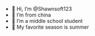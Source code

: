- 👋 Hi, I’m @Shawnsoft123
- 👀 I’m from china
- 🌱 I’m a middle school student
- 💞️ My favorite season is summer


<!---
Shawnsoft123/Shawnsoft123 is a ✨ special ✨ repository because its `README.md` (this file) appears on your GitHub profile.
You can click the Preview link to take a look at your changes.
--->
